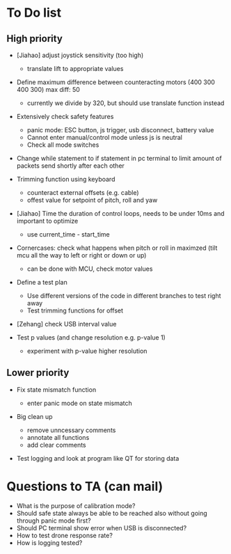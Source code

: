 # To Do list

## High priority

- [Jiahao] adjust joystick sensitivity (too high)
	- translate lift to appropriate values

- Define maximum difference between counteracting motors (400 300 400 300) max diff: 50
	- currently we divide by 320, but should use translate function instead

- Extensively check safety features
	- panic mode: ESC button, js trigger, usb disconnect, battery value
	- Cannot enter manual/control mode unless js is neutral
	- Check all mode switches

- Change while statement to if statement in pc terminal to limit amount of packets send shortly after each other

- Trimming function using keyboard
	- counteract external offsets (e.g. cable)
	- offest value for setpoint of pitch, roll and yaw

- [Jiahao] Time the duration of control loops, needs to be under 10ms and important to optimize
	- use current_time - start_time

- Cornercases: check what happens when pitch or roll in maximzed (tilt mcu all the way to left or right or down or up)
	- can be done with MCU, check motor values

- Define a test plan
	- Use different versions of the code in different branches to test right away
	- Test trimming functions for offset

- [Zehang] check USB interval value

- Test p values (and change resolution e.g. p-value 1)
	- experiment with p-value higher resolution

## Lower priority

- Fix state mismatch function
	- enter panic mode on state mismatch

- Big clean up 
	- remove unncessary comments
	- annotate all functions
	- add clear comments

- Test logging and look at program like QT for storing data

# Questions to TA (can mail)

- What is the purpose of calibration mode?
- Should safe state always be able to be reached also without going through panic mode first?
- Should PC terminal show error when USB is disconnected?
- How to test drone response rate?
- How is logging tested?
